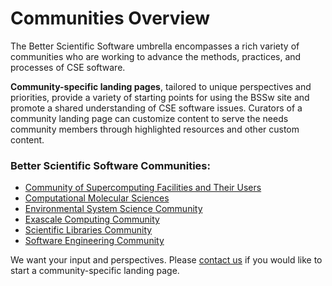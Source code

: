 # Communities Overview

The Better Scientific Software umbrella encompasses a rich variety of communities who are working to advance the methods, practices, and processes of CSE software.  

**Community-specific landing pages**, tailored to unique perspectives and priorities, provide a variety of starting points for using the BSSw site and promote a shared understanding of CSE software issues.  Curators of a community landing page can customize content to serve the needs community members through highlighted resources and other custom content.

### Better Scientific Software Communities:
- [Community of Supercomputing Facilities and Their Users](Communities/SupercomputerFacilities.md)
- [Computational Molecular Sciences](Communities/ComputationalMolecular.md)
- [Environmental System Science Community](Communities/EnvironmentalSystemScience.md)
- [Exascale Computing Community](Communities/ExascaleComputing.md)
- [Scientific Libraries Community](Communities/ScientificLibraries.md)
- [Software Engineering Community](Communities/SoftwareEngineering.md)

We want your input and perspectives.  Please [contact us](Contact.md) if you would like to start a community-specific landing page.
